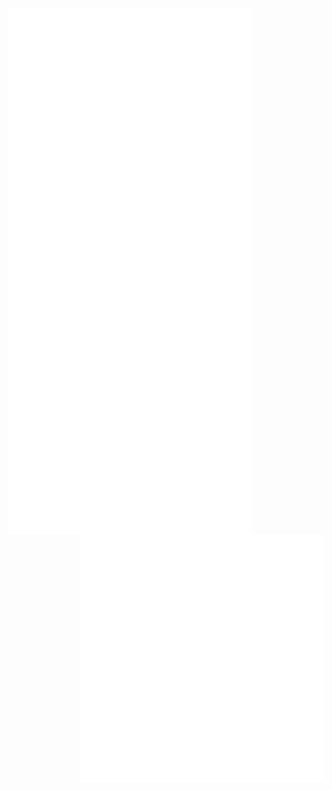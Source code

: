 <!-- ![Metrics](https://metrics.lecoq.io/Coordinate-Cat?template=classic&isocalendar=1&languages=1&stars=1&achievements=1&pagespeed=1&lines=1&followup=1&isocalendar.duration=half-year&languages.limit=8&languages.sections=most-used&languages.colors=github&languages.threshold=0%25&languages.indepth=false&languages.categories=markup%2C%20programming&languages.recent.categories=markup%2C%20programming&languages.recent.load=300&languages.recent.days=14&stars.limit=8&followup.sections=repositories&achievements.threshold=C&achievements.secrets=true&achievements.display=detailed&achievements.limit=0&pagespeed.url=.user.website&pagespeed.detailed=false&pagespeed.screenshot=false&config.timezone=Asia%2FTokyo&config.display=large&config.padding=0%25) -->

<img align="left" width="390" alt="🦑" src="/github-metrics.svg">
<img align="right" width="390" alt="🦑" src="/anilist.svg">
<img align="right" width="390" alt="🦑" src="/icons.svg">
